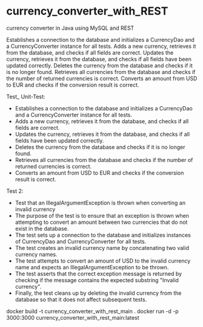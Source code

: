 # currency_converter_with_REST
currency converter in Java using MySQL and REST 


Establishes a connection to the database and initializes a CurrencyDao and a CurrencyConverter instance for all tests. Adds a new currency, retrieves it from the database, and checks if all fields are correct. Updates the currency, retrieves it from the database, and checks if all fields have been updated correctly. Deletes the currency from the database and checks if it is no longer found. Retrieves all currencies from the database and checks if the number of returned currencies is correct. Converts an amount from USD to EUR and checks if the conversion result is correct.


Test_ Unit-Test:
 -   Establishes a connection to the database and initializes a CurrencyDao and a CurrencyConverter instance for all tests.
 -   Adds a new currency, retrieves it from the database, and checks if all fields are correct.
 -   Updates the currency, retrieves it from the database, and checks if all fields have been updated correctly.
 -   Deletes the currency from the database and checks if it is no longer found.
 -   Retrieves all currencies from the database and checks if the number of returned currencies is correct.
 -   Converts an amount from USD to EUR and checks if the conversion result is correct.

Test 2:
- Test that an IllegalArgumentException is thrown when converting an invalid currency
- The purpose of the test is to ensure that an exception is thrown when attempting to convert an amount between two currencies that do not exist in the database.
- The test sets up a connection to the database and initializes instances of CurrencyDao and CurrencyConverter for all tests.
- The test creates an invalid currency name by concatenating two valid currency names.
- The test attempts to convert an amount of USD to the invalid currency name and expects an IllegalArgumentException to be thrown.
- The test asserts that the correct exception message is returned by checking if the message contains the expected substring "Invalid currency".
- Finally, the test cleans up by deleting the invalid currency from the database so that it does not affect subsequent tests.



docker build -t currency_converter_with_rest_main .
docker run -d -p 3000:3000 currency_converter_with_rest_main:latest 